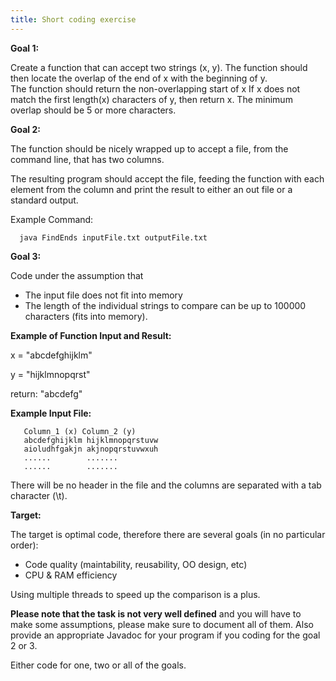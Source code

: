 ```yaml
---
title: Short coding exercise
---
```


**Goal 1:**

Create a function that can accept two strings (x, y). The function
should then locate the overlap of the end of x with the beginning of
y.  
The function should return the non-overlapping start of x If x does not
match the first length(x) characters of y, then return x. The minimum
overlap should be 5 or more characters.

**Goal 2:**

The function should be nicely wrapped up to accept a file, from the
command line, that has two columns.

The resulting program should accept the file, feeding the function with
each element from the column and print the result to either an out file
or a standard output.

Example Command:

`  java FindEnds inputFile.txt outputFile.txt`

**Goal 3:**

Code under the assumption that

-   The input file does not fit into memory
-   The length of the individual strings to compare can be up to 100000
    characters (fits into memory).

**Example of Function Input and Result:**

x = "abcdefghijklm"

y = "hijklmnopqrst"

return: "abcdefg"

**Example Input File:**

`   Column_1 (x) Column_2 (y)`  
`   abcdefghijklm hijklmnopqrstuvw`  
`   aioludhfgakjn akjnopqrstuvwxuh`  
`   ......        .......`  
`   ......        .......`

There will be no header in the file and the columns are separated with a
tab character (\\t).

**Target:**

The target is optimal code, therefore there are several goals (in no
particular order):

-   Code quality (maintability, reusability, OO design, etc)
-   CPU & RAM efficiency

Using multiple threads to speed up the comparison is a plus.

**Please note that the task is not very well defined** and you will have
to make some assumptions, please make sure to document all of them. Also
provide an appropriate Javadoc for your program if you coding for the
goal 2 or 3.

Either code for one, two or all of the goals.
